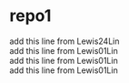# repo1

add this line from Lewis24Lin\
add this line from Lewis01Lin\
add this line from Lewis01Lin\
add this line from Lewis01Lin
